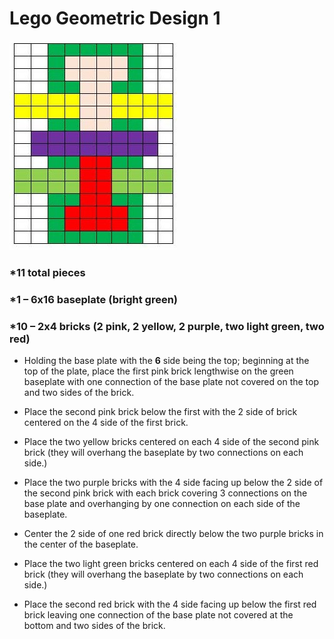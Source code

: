 # Lego Geometric Design 1

![Picture](https://github.com/JackieParker99/Lego-Geometric-Design-1/blob/master/Image1.jpg)


###  *11 total pieces  
###  *1 – 6x16 baseplate (bright green) 
###  *10 – 2x4 bricks (2 pink, 2 yellow, 2 purple, two light green, two red) 
 
- Holding the base plate with the **6** side being the top; beginning at the top of the plate, place the first pink brick lengthwise on the green baseplate with one connection of the base plate not covered on the top and two sides of the brick. 

- Place the second pink brick below the first with the 2 side of brick centered on the 4 side of the first brick. 

- Place the two yellow bricks centered on each 4 side of the second pink brick (they will overhang the baseplate by two connections on each side.) 

- Place the two purple bricks with the 4 side facing up below the 2 side of the second pink brick with each brick covering 3 connections on the base plate and overhanging by one connection on each side of the baseplate. 

- Center the 2 side of one red brick directly below the two purple bricks in the center of the baseplate. 

- Place the two light green bricks centered on each 4 side of the first red brick (they will overhang the baseplate by two connections on each side.) 

- Place the second red brick with the 4 side facing up below the first red brick leaving one connection of the base plate not covered at the bottom and two sides of the brick.   

 
